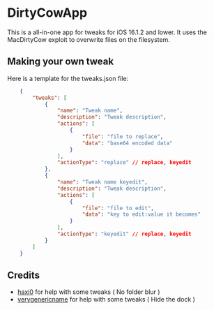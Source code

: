 # DirtyCowApp

This is a all-in-one app for tweaks for iOS 16.1.2 and lower. It uses the MacDirtyCow exploit to overwrite files on the filesystem.

## Making your own tweak
Here is a template for the tweaks.json file:
```json
    {
        "tweaks": [
            {
                "name": "Tweak name",
                "description": "Tweak description",
                "actions": [
                    {
                        "file": "file to replace",
                        "data": "base64 encoded data"
                    }
                ],
                "actionType": "replace" // replace, keyedit
            },
            {
                "name": "Tweak name keyedit",
                "description": "Tweak description",
                "actions": [
                    {
                        "file": "file to edit",
                        "data": "key to edit:value it becomes"
                    }
                ],
                "actionType": "keyedit" // replace, keyedit
            }
        ]
    }
```

## Credits

- [haxi0](https://github.com/haxi0) for help with some tweaks ( No folder blur )
- [verygenericname](https://github.com/verygenericname) for help with some tweaks ( Hide the dock )
